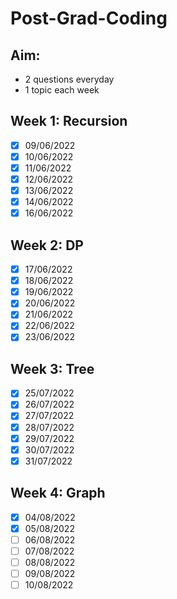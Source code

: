 # Post-Grad-Coding

## Aim: 
- 2 questions everyday
- 1 topic each week

## Week 1: Recursion
- [x] 09/06/2022
- [x] 10/06/2022
- [x] 11/06/2022
- [x] 12/06/2022
- [x] 13/06/2022
- [x] 14/06/2022
- [x] 16/06/2022

## Week 2: DP
- [x] 17/06/2022
- [x] 18/06/2022
- [x] 19/06/2022
- [x] 20/06/2022
- [x] 21/06/2022
- [x] 22/06/2022
- [x] 23/06/2022

## Week 3: Tree
- [x] 25/07/2022
- [x] 26/07/2022
- [x] 27/07/2022
- [x] 28/07/2022
- [x] 29/07/2022
- [x] 30/07/2022
- [x] 31/07/2022

## Week 4: Graph
- [x] 04/08/2022
- [x] 05/08/2022
- [ ] 06/08/2022
- [ ] 07/08/2022
- [ ] 08/08/2022
- [ ] 09/08/2022
- [ ] 10/08/2022
